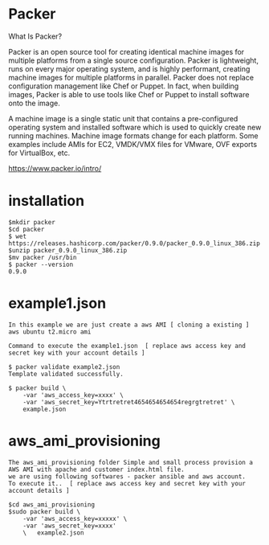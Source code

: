 # Packer

What Is Packer?

Packer is an open source tool for creating identical machine images for multiple platforms from a single source configuration. Packer is lightweight, runs on every major operating system, and is highly performant, creating machine images for multiple platforms in parallel. Packer does not replace configuration management like Chef or Puppet. In fact, when building images, Packer is able to use tools like Chef or Puppet to install software onto the image.

A machine image is a single static unit that contains a pre-configured operating system and installed software which is used to quickly create new running machines. Machine image formats change for each platform. Some examples include AMIs for EC2, VMDK/VMX files for VMware, OVF exports for VirtualBox, etc.

https://www.packer.io/intro/


# installation
```
$mkdir packer
$cd packer
$ wet https://releases.hashicorp.com/packer/0.9.0/packer_0.9.0_linux_386.zip
$unzip packer_0.9.0_linux_386.zip
$mv packer /usr/bin
$ packer --version
0.9.0
```

# example1.json
```
In this example we are just create a aws AMI [ cloning a existing ] aws ubuntu t2.micro ami

Command to execute the example1.json  [ replace aws access key and secret key with your account details ]

$ packer validate example2.json 
Template validated successfully.

$ packer build \
    -var 'aws_access_key=xxxx' \
    -var 'aws_secret_key=Ytrtretret4654654654654regrgtretret' \
    example.json
```
# aws_ami_provisioning 
```
The aws_ami_provisioning folder Simple and small process provision a AWS AMI with apache and customer index.html file.
we are using following softwares - packer ansible and aws account.
To execute it..  [ replace aws access key and secret key with your account details ]

$cd aws_ami_provisioning
$sudo packer build \
    -var 'aws_access_key=xxxxx' \
	-var 'aws_secret_key=xxxx' 
	\   example2.json
```


